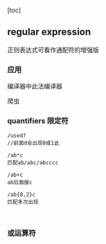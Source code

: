 
[toc]

## regular expression





正则表达式可看作通配符的增强版


### 应用

编译器中此法编译器

爬虫




### quantifiers 限定符

```regExp
/used?
//前面d会出现0或1此

/ab*c
匹配ab/abc/abcccc

/ab+c
ab后面接c

/ab{8,2}c 
匹配多次出现



```
### 或运算符
```regExp

```


























